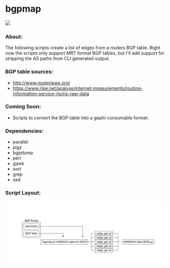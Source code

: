# bgpmap

![](https://engasylum.files.wordpress.com/2016/07/screen-shot-2016-07-02-at-9-14-18-pm.png)

### About:
The following scripts create a list of edges from a routers BGP table. Right now the scripts only support MRT format BGP tables, but I'll add support for stripping the AS paths from CLI generated output. 

### BGP table sources:
 - http://www.routeviews.org/
 - https://www.ripe.net/analyse/internet-measurements/routing-information-service-ris/ris-raw-data

### Coming Soon:
 - Scripts to convert the BGP table into a gephi consumable format.
 
### Dependencies:
 - parallel
 - pigz
 - bgpdump
 - perl
 - gawk
 - sort
 - grep
 - sed
 
### Script Layout:
![](https://raw.githubusercontent.com/mattlfinn/bgpmap/master/images/layout.png)